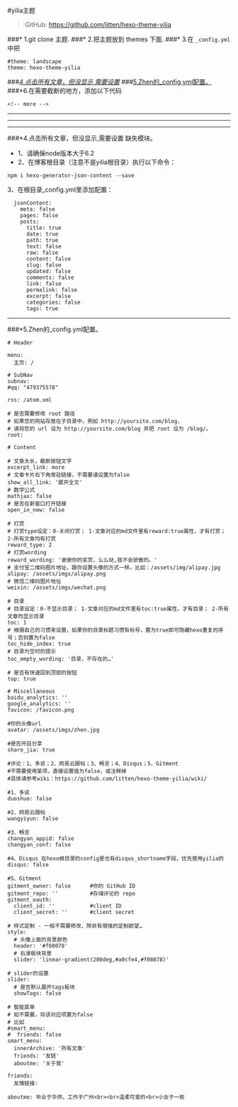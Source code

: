 #yilia主题

>GitHub: https://github.com/litten/hexo-theme-yilia


###* 1.git clone 主题.
###* 2.把主题放到 themes 下面.
###* 3.在 ```_config.yml``` 中把
```
#theme: landscape
theme: hexo-theme-yilia
```


###*[4.点击所有文章，但没显示,需要设置](#error_all_article)
###*[5.Zhen的_config.yml配置。](#theme_config)
###*6.在需要截断的地方，添加以下代码
```
<!-- more -->
```


***
***
***

###*4.点击所有文章，但没显示,需要设置<a name="error_all_article"/>
缺失模块。

* 1、请确保node版本大于6.2
* 2、在博客根目录（注意不是yilia根目录）执行以下命令：

```
npm i hexo-generator-json-content --save
```

3、在根目录_config.yml里添加配置：

```
  jsonContent:
    meta: false
    pages: false
    posts:
      title: true
      date: true
      path: true
      text: false
      raw: false
      content: false
      slug: false
      updated: false
      comments: false
      link: false
      permalink: false
      excerpt: false
      categories: false
      tags: true
```
***

###*5.Zhen的_config.yml配置。<a name="theme_config"/>

```
# Header

menu:
  主页: /

# SubNav
subnav:
#qq: "479375578"

rss: /atom.xml

# 是否需要修改 root 路径
# 如果您的网站存放在子目录中，例如 http://yoursite.com/blog，
# 请将您的 url 设为 http://yoursite.com/blog 并把 root 设为 /blog/。
root: 

# Content

# 文章太长，截断按钮文字
excerpt_link: more
# 文章卡片右下角常驻链接，不需要请设置为false
show_all_link: '展开全文'
# 数学公式
mathjax: false
# 是否在新窗口打开链接
open_in_new: false

# 打赏
# 打赏type设定：0-关闭打赏； 1-文章对应的md文件里有reward:true属性，才有打赏； 2-所有文章均有打赏
reward_type: 2
# 打赏wording
reward_wording: '谢谢你的奖赏，么么哒,我不会骄傲的。'
# 支付宝二维码图片地址，跟你设置头像的方式一样。比如：/assets/img/alipay.jpg
alipay: /assets/imgs/alipay.png
# 微信二维码图片地址
weixin: /assets/imgs/wechat.png

# 目录
# 目录设定：0-不显示目录； 1-文章对应的md文件里有toc:true属性，才有目录； 2-所有文章均显示目录
toc: 1
# 根据自己的习惯来设置，如果你的目录标题习惯有标号，置为true即可隐藏hexo重复的序号；否则置为false
toc_hide_index: true
# 目录为空时的提示
toc_empty_wording: '目录，不存在的…'

# 是否有快速回到顶部的按钮
top: true

# Miscellaneous
baidu_analytics: ''
google_analytics: ''
favicon: /favicon.png

#你的头像url
avatar: /assets/imgs/zhen.jpg

#是否开启分享
share_jia: true

#评论：1、多说；2、网易云跟帖；3、畅言；4、Disqus；5、Gitment
#不需要使用某项，直接设置值为false，或注释掉
#具体请参考wiki：https://github.com/litten/hexo-theme-yilia/wiki/

#1、多说
duoshuo: false

#2、网易云跟帖
wangyiyun: false

#3、畅言
changyan_appid: false
changyan_conf: false

#4、Disqus 在hexo根目录的config里也有disqus_shortname字段，优先使用yilia的
disqus: false

#5、Gitment
gitment_owner: false      #你的 GitHub ID
gitment_repo: ''          #存储评论的 repo
gitment_oauth:
  client_id: ''           #client ID
  client_secret: ''       #client secret

# 样式定制 - 一般不需要修改，除非有很强的定制欲望…
style:
  # 头像上面的背景颜色
  header: '#f08078'
  # 右滑板块背景
  slider: 'linear-gradient(200deg,#a0cfe4,#f08078)'

# slider的设置
slider:
  # 是否默认展开tags板块
  showTags: false

# 智能菜单
# 如不需要，将该对应项置为false
# 比如
#smart_menu:
#  friends: false
smart_menu:
  innerArchive: '所有文章'
  friends: '友链'
  aboutme: '关于我'

friends:
  友情链接:

aboutme: 毕业于华师，工作于广州<br><br>温柔可爱的<br>小女子一枚


```


